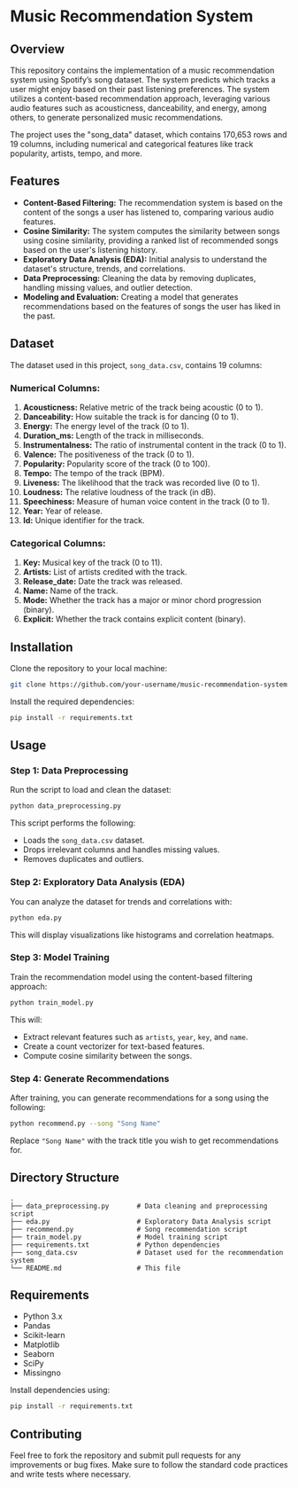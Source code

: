
# Music Recommendation System

## Overview

This repository contains the implementation of a music recommendation system using Spotify’s song dataset. The system predicts which tracks a user might enjoy based on their past listening preferences. The system utilizes a content-based recommendation approach, leveraging various audio features such as acousticness, danceability, and energy, among others, to generate personalized music recommendations.

The project uses the "song_data" dataset, which contains 170,653 rows and 19 columns, including numerical and categorical features like track popularity, artists, tempo, and more.

## Features

- **Content-Based Filtering:** The recommendation system is based on the content of the songs a user has listened to, comparing various audio features.
- **Cosine Similarity:** The system computes the similarity between songs using cosine similarity, providing a ranked list of recommended songs based on the user's listening history.
- **Exploratory Data Analysis (EDA):** Initial analysis to understand the dataset's structure, trends, and correlations.
- **Data Preprocessing:** Cleaning the data by removing duplicates, handling missing values, and outlier detection.
- **Modeling and Evaluation:** Creating a model that generates recommendations based on the features of songs the user has liked in the past.

## Dataset

The dataset used in this project, `song_data.csv`, contains 19 columns:

### Numerical Columns:
1. **Acousticness:** Relative metric of the track being acoustic (0 to 1).
2. **Danceability:** How suitable the track is for dancing (0 to 1).
3. **Energy:** The energy level of the track (0 to 1).
4. **Duration_ms:** Length of the track in milliseconds.
5. **Instrumentalness:** The ratio of instrumental content in the track (0 to 1).
6. **Valence:** The positiveness of the track (0 to 1).
7. **Popularity:** Popularity score of the track (0 to 100).
8. **Tempo:** The tempo of the track (BPM).
9. **Liveness:** The likelihood that the track was recorded live (0 to 1).
10. **Loudness:** The relative loudness of the track (in dB).
11. **Speechiness:** Measure of human voice content in the track (0 to 1).
12. **Year:** Year of release.
13. **Id:** Unique identifier for the track.

### Categorical Columns:
1. **Key:** Musical key of the track (0 to 11).
2. **Artists:** List of artists credited with the track.
3. **Release_date:** Date the track was released.
4. **Name:** Name of the track.
5. **Mode:** Whether the track has a major or minor chord progression (binary).
6. **Explicit:** Whether the track contains explicit content (binary).

## Installation

Clone the repository to your local machine:

```bash
git clone https://github.com/your-username/music-recommendation-system.git
```

Install the required dependencies:

```bash
pip install -r requirements.txt
```

## Usage

### Step 1: Data Preprocessing

Run the script to load and clean the dataset:

```bash
python data_preprocessing.py
```

This script performs the following:
- Loads the `song_data.csv` dataset.
- Drops irrelevant columns and handles missing values.
- Removes duplicates and outliers.

### Step 2: Exploratory Data Analysis (EDA)

You can analyze the dataset for trends and correlations with:

```bash
python eda.py
```

This will display visualizations like histograms and correlation heatmaps.

### Step 3: Model Training

Train the recommendation model using the content-based filtering approach:

```bash
python train_model.py
```

This will:
- Extract relevant features such as `artists`, `year`, `key`, and `name`.
- Create a count vectorizer for text-based features.
- Compute cosine similarity between the songs.

### Step 4: Generate Recommendations

After training, you can generate recommendations for a song using the following:

```bash
python recommend.py --song "Song Name"
```

Replace `"Song Name"` with the track title you wish to get recommendations for.

## Directory Structure

```
.
├── data_preprocessing.py       # Data cleaning and preprocessing script
├── eda.py                      # Exploratory Data Analysis script
├── recommend.py                # Song recommendation script
├── train_model.py              # Model training script
├── requirements.txt            # Python dependencies
├── song_data.csv               # Dataset used for the recommendation system
└── README.md                   # This file
```

## Requirements

- Python 3.x
- Pandas
- Scikit-learn
- Matplotlib
- Seaborn
- SciPy
- Missingno

Install dependencies using:

```bash
pip install -r requirements.txt
```

## Contributing

Feel free to fork the repository and submit pull requests for any improvements or bug fixes. Make sure to follow the standard code practices and write tests where necessary.

